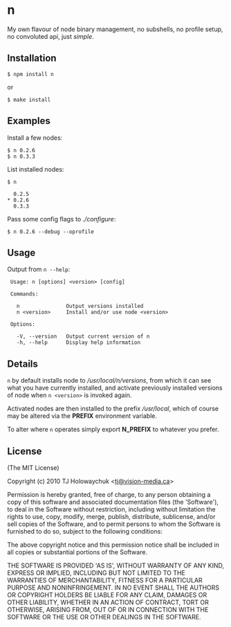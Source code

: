 
# n

 My own flavour of node binary management, no subshells, no profile setup, no convoluted api, just _simple_.

## Installation

    $ npm install n

or

    $ make install

## Examples

Install a few nodes:

    $ n 0.2.6
    $ n 0.3.3

List installed nodes:

    $ n
    
      0.2.5
    * 0.2.6
      0.3.3

Pass some config flags to _./configure_:

    $ n 0.2.6 --debug --oprofile

## Usage

 Output from `n --help`:

     Usage: n [options] <version> [config]

     Commands:

       n               Output versions installed
       n <version>     Install and/or use node <version>

     Options:

       -V, --version   Output current version of n
       -h, --help      Display help information

## Details

 `n` by default installs node to _/usr/local/n/versions_, from
 which it can see what you have currently installed, and activate previously installed versions of node when `n <version>` is invoked again.

 Activated nodes are then installed to the prefix _/usr/local_, which of course may be altered via the __PREFIX__ environment variable.

 To alter where `n` operates simply export __N_PREFIX__ to whatever you prefer.

## License 

(The MIT License)

Copyright (c) 2010 TJ Holowaychuk &lt;tj@vision-media.ca&gt;

Permission is hereby granted, free of charge, to any person obtaining
a copy of this software and associated documentation files (the
'Software'), to deal in the Software without restriction, including
without limitation the rights to use, copy, modify, merge, publish,
distribute, sublicense, and/or sell copies of the Software, and to
permit persons to whom the Software is furnished to do so, subject to
the following conditions:

The above copyright notice and this permission notice shall be
included in all copies or substantial portions of the Software.

THE SOFTWARE IS PROVIDED 'AS IS', WITHOUT WARRANTY OF ANY KIND,
EXPRESS OR IMPLIED, INCLUDING BUT NOT LIMITED TO THE WARRANTIES OF
MERCHANTABILITY, FITNESS FOR A PARTICULAR PURPOSE AND NONINFRINGEMENT.
IN NO EVENT SHALL THE AUTHORS OR COPYRIGHT HOLDERS BE LIABLE FOR ANY
CLAIM, DAMAGES OR OTHER LIABILITY, WHETHER IN AN ACTION OF CONTRACT,
TORT OR OTHERWISE, ARISING FROM, OUT OF OR IN CONNECTION WITH THE
SOFTWARE OR THE USE OR OTHER DEALINGS IN THE SOFTWARE.